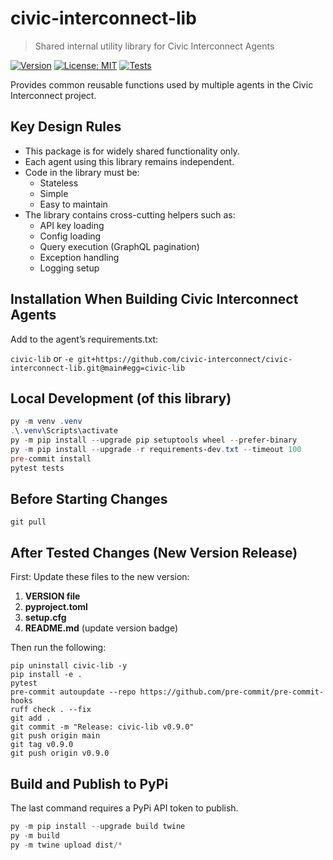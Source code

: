 # civic-interconnect-lib

> Shared internal utility library for Civic Interconnect Agents

[![Version](https://img.shields.io/badge/version-v0.9.0-blue)](https://github.com/civic-interconnect/civic-interconnect-lib/releases)
[![License: MIT](https://img.shields.io/badge/license-MIT-green.svg)](https://opensource.org/licenses/MIT)
[![Tests](https://github.com/civic-interconnect/civic-interconnect-lib/actions/workflows/tests.yml/badge.svg)](https://github.com/civic-interconnect/civic-interconnect-lib/actions/workflows/tests.yml)

Provides common reusable functions used by multiple agents in the Civic Interconnect project.

## Key Design Rules

- This package is for widely shared functionality only.
- Each agent using this library remains independent.
- Code in the library must be:
  - Stateless
  - Simple
  - Easy to maintain
- The library contains cross-cutting helpers such as:
  - API key loading
  - Config loading
  - Query execution (GraphQL pagination)
  - Exception handling
  - Logging setup


## Installation When Building Civic Interconnect Agents

Add to the agent’s requirements.txt:

`civic-lib` or
`-e git+https://github.com/civic-interconnect/civic-interconnect-lib.git@main#egg=civic-lib`

## Local Development (of this library)

```powershell
py -m venv .venv
.\.venv\Scripts\activate
py -m pip install --upgrade pip setuptools wheel --prefer-binary
py -m pip install --upgrade -r requirements-dev.txt --timeout 100
pre-commit install
pytest tests
```

## Before Starting Changes

```shell
git pull
```

## After Tested Changes (New Version Release)

First: Update these files to the new version:

1. **VERSION file**
2. **pyproject.toml**
3. **setup.cfg**
4. **README.md** (update version badge)

Then run the following:

```shell
pip uninstall civic-lib -y
pip install -e .
pytest
pre-commit autoupdate --repo https://github.com/pre-commit/pre-commit-hooks
ruff check . --fix
git add .
git commit -m "Release: civic-lib v0.9.0"
git push origin main
git tag v0.9.0
git push origin v0.9.0
```


## Build and Publish to PyPi

The last command requires a PyPi API token to publish.

```powershell
py -m pip install --upgrade build twine
py -m build
py -m twine upload dist/*
```
